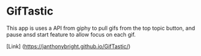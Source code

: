 # GifTastic

This app is uses a API from giphy to pull gifs from the top topic button, and pause ansd start feature to allow focus on each gif. 

[Link] (https://janthonybright.github.io/GifTastic/)
